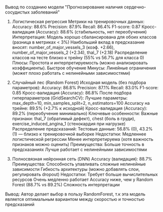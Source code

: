 Вывод по созданию модели "Прогнозирование наличия сердечно-сосудистых заболеваний"
1. Логистическая регрессия
Метрики на тренировочных данных:
Accuracy: 88.6%
Precision: 87.9%
Recall: 86.4%
F1-score: 0.87
Кросс-валидация (Accuracy): 88.6% (стабильность, нет переобучения)
Интерпретация:
Модель хорошо сбалансирована для обоих классов (разница в метриках < 3%)
Наибольший вклад в предсказание вносят: number_of_major_vessels_3 (коэф. +2.66), number_of_major_vessels_2 (+2.34), thal_7 (+2.18)
Распределение классов на тесте близко к трейну (55% vs 56.7% для класса 0)
Плюсы: Простота и интерпретируемость (можно анализировать коэффициенты). Быстрое обучение
Минусы: Линейные ограничения (может плохо работать с нелинейными зависимостями)

2. Случайный лес (Random Forest)
Исходная модель (без подбора параметров):
Accuracy: 86.8%
Precision: 87.1%
Recall: 83.0%
F1-score: 0.85
Кросс-валидация (Accuracy): 86.8%
После подбора гиперпараметров (GridSearchCV):
Лучшие параметры: max_depth=10, min_samples_split=2, n_estimators=100
Accuracy на трейне: 89.5% (+2.7% к исходной)
Кросс-валидация (Accuracy): 89.2% (переобучение минимально)
Ключевые особенности:
Важные признаки:
thal_7 (обратимый дефект), chest (боль в груди), exercise_induced_angina_1 (стенокардия при нагрузке)
Распределение предсказаний:
Тестовые данные: 56.8% (0), 43.2% (1) — близко к тренировочной выборке
Недостатки:
Медленнее логистической регрессии
Менее интерпретируема (хотя важность признаков можно оценить)
Преимущества: 
Больше точность в предсказаниях
Лучше работает с нелинейными зависимостями

3. Полносвязная нейронная сеть (DNN)
Accuracy (валидация): 88.7%
Преимущества:
Способность улавливать сложные нелинейные зависимости
Гибкость архитектуры (можно добавлять слои, регулировать dropout)
Недостатки:
Требует больше вычислительных ресурсов
Очень медленно работает
Accuracy ниже, чем у Random Forest (88.7% vs 89.2%)
Сложность интерпретации

Вывод: Автор делает выбор в пользу RandomForest, т.к эта модель является оптимальным вариантом между скоростью и точностью предсказаний

